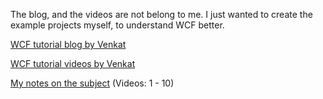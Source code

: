 The blog, and the videos are not belong to me. 
I just wanted to create the example projects myself, to understand WCF better.

[WCF tutorial blog by Venkat](http://csharp-video-tutorials.blogspot.co.uk/p/wcf-tutorial.html)

[WCF tutorial videos by Venkat](https://www.youtube.com/playlist?list=PL6n9fhu94yhVxEyaRMaMN_-qnDdNVGsL1)

[My notes on the subject](https://docs.google.com/document/d/1TLkq6U1cxQhBHMqxxmxc_hA-gw7X_EJvN8kcOFb0exg/edit?usp=sharing) (Videos: 1 - 10)
